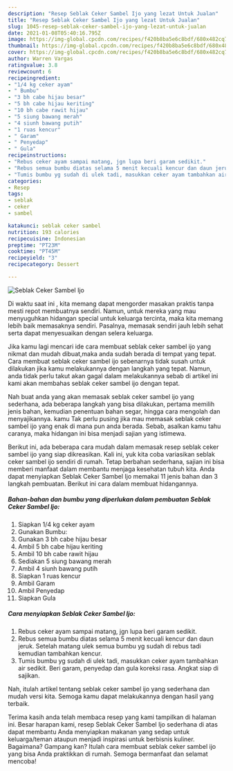 ```yaml
---
description: "Resep Seblak Ceker Sambel Ijo yang lezat Untuk Jualan"
title: "Resep Seblak Ceker Sambel Ijo yang lezat Untuk Jualan"
slug: 1045-resep-seblak-ceker-sambel-ijo-yang-lezat-untuk-jualan
date: 2021-01-08T05:40:16.795Z
image: https://img-global.cpcdn.com/recipes/f420b8ba5e6c8bdf/680x482cq70/seblak-ceker-sambel-ijo-foto-resep-utama.jpg
thumbnail: https://img-global.cpcdn.com/recipes/f420b8ba5e6c8bdf/680x482cq70/seblak-ceker-sambel-ijo-foto-resep-utama.jpg
cover: https://img-global.cpcdn.com/recipes/f420b8ba5e6c8bdf/680x482cq70/seblak-ceker-sambel-ijo-foto-resep-utama.jpg
author: Warren Vargas
ratingvalue: 3.8
reviewcount: 6
recipeingredient:
- "1/4 kg ceker ayam"
- " Bumbu"
- "3 bh cabe hijau besar"
- "5 bh cabe hijau keriting"
- "10 bh cabe rawit hijau"
- "5 siung bawang merah"
- "4 siunh bawang putih"
- "1 ruas kencur"
- " Garam"
- " Penyedap"
- " Gula"
recipeinstructions:
- "Rebus ceker ayam sampai matang, jgn lupa beri garam sedikit."
- "Rebus semua bumbu diatas selama 5 menit kecuali kencur dan daun jeruk. Setelah matang ulek semua bumbu yg sudah di rebus tadi kemudian tambahkan kencur."
- "Tumis bumbu yg sudah di ulek tadi, masukkan ceker ayam tambahkan air sedikit. Beri garam, penyedap dan gula koreksi rasa. Angkat siap di sajikan."
categories:
- Resep
tags:
- seblak
- ceker
- sambel

katakunci: seblak ceker sambel 
nutrition: 193 calories
recipecuisine: Indonesian
preptime: "PT23M"
cooktime: "PT45M"
recipeyield: "3"
recipecategory: Dessert

---
```



![Seblak Ceker Sambel Ijo](https://img-global.cpcdn.com/recipes/f420b8ba5e6c8bdf/680x482cq70/seblak-ceker-sambel-ijo-foto-resep-utama.jpg)

Di waktu  saat ini , kita memang dapat mengorder masakan praktis tanpa mesti repot membuatnya sendiri. Namun, untuk mereka yang mau menyuguhkan hidangan special untuk keluarga tercinta, maka kita memang lebih baik memasaknya sendiri. Pasalnya, memasak sendiri jauh lebih sehat serta dapat menyesuaikan dengan selera keluarga.

Jika kamu lagi mencari ide cara membuat seblak ceker sambel ijo yang nikmat dan mudah dibuat,maka anda sudah berada di tempat yang tepat. Cara membuat seblak ceker sambel ijo  sebenarnya tidak susah untuk dilakukan jika kamu melakukannya dengan langkah yang tepat. Namun, anda tidak perlu takut akan gagal dalam melakukannya 
sebab di artikel ini kami akan membahas seblak ceker sambel ijo dengan tepat.  



Nah buat anda yang akan memasak seblak ceker sambel ijo yang sederhana, ada beberapa langkah yang bisa dilakukan, pertama memilih jenis bahan, kemudian penentuan bahan segar, hingga cara mengolah dan menyajikannya. kamu Tak perlu pusing jika mau memasak seblak ceker sambel ijo yang enak di mana pun anda berada. Sebab, asalkan kamu  tahu caranya, maka hidangan ini bisa menjadi sajian yang istimewa.

Berikut ini, ada beberapa cara mudah dalam memasak resep seblak ceker sambel ijo yang siap dikreasikan. Kali ini, yuk kita coba variasikan seblak ceker sambel ijo sendiri di rumah. Tetap berbahan sederhana, sajian ini bisa memberi manfaat dalam membantu menjaga kesehatan tubuh kita. Anda dapat menyiapkan Seblak Ceker Sambel Ijo memakai 11 jenis bahan dan 3 langkah pembuatan. Berikut ini cara dalam membuat hidangannya.

<!--inarticleads1-->

##### Bahan-bahan dan bumbu yang diperlukan dalam pembuatan Seblak Ceker Sambel Ijo:

1. Siapkan 1/4 kg ceker ayam
1. Gunakan  Bumbu:
1. Gunakan 3 bh cabe hijau besar
1. Ambil 5 bh cabe hijau keriting
1. Ambil 10 bh cabe rawit hijau
1. Sediakan 5 siung bawang merah
1. Ambil 4 siunh bawang putih
1. Siapkan 1 ruas kencur
1. Ambil  Garam
1. Ambil  Penyedap
1. Siapkan  Gula




<!--inarticleads2-->

##### Cara menyiapkan Seblak Ceker Sambel Ijo:

1. Rebus ceker ayam sampai matang, jgn lupa beri garam sedikit.
1. Rebus semua bumbu diatas selama 5 menit kecuali kencur dan daun jeruk. Setelah matang ulek semua bumbu yg sudah di rebus tadi kemudian tambahkan kencur.
1. Tumis bumbu yg sudah di ulek tadi, masukkan ceker ayam tambahkan air sedikit. Beri garam, penyedap dan gula koreksi rasa. Angkat siap di sajikan.




Nah, itulah artikel tentang  seblak ceker sambel ijo  yang sederhana dan mudah versi kita. Semoga kamu dapat melakukannya dengan hasil yang terbaik. 

Terima kasih anda telah membaca resep yang kami tampilkan di halaman ini. Besar harapan kami, resep  Seblak Ceker Sambel Ijo sederhana di atas dapat membantu Anda menyiapkan makanan yang sedap untuk keluarga/teman ataupun menjadi inspirasi untuk berbisnis kuliner. Bagaimana? Gampang kan? Itulah cara membuat seblak ceker sambel ijo yang bisa Anda praktikkan di rumah. Semoga bermanfaat dan selamat mencoba!

